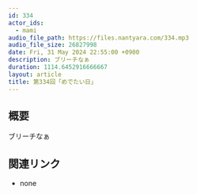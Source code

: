 ```yaml
---
id: 334
actor_ids:
  - mami
audio_file_path: https://files.nantyara.com/334.mp3
audio_file_size: 26827998
date: Fri, 31 May 2024 22:55:00 +0900
description: ブリーチなぁ
duration: 1114.6452916666667
layout: article
title: 第334回「めでたい日」
---
```

## 概要

ブリーチなぁ

## 関連リンク

* none
